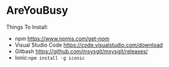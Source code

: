 # AreYouBusy

Things To Install:

* npm https://www.npmjs.com/get-npm     
* Visual Studio Code https://code.visualstudio.com/download
* Gitbash https://github.com/msysgit/msysgit/releases/
* Ionic:```npm install -g iconic```


